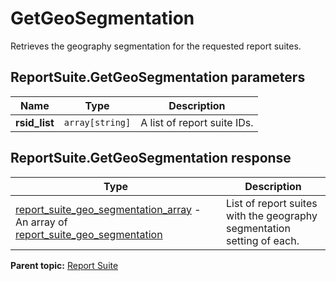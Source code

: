 # GetGeoSegmentation

Retrieves the geography segmentation for the requested report suites.

## ReportSuite.GetGeoSegmentation parameters

|Name|Type|Description|
|----|----|-----------|
|**rsid_list** |`array[string]` |A list of report suite IDs.|

## ReportSuite.GetGeoSegmentation response

|Type|Description|
|----|-----------|
| [report_suite_geo_segmentation_array](../../data_types/r_report_suite_geo_segmentation_array.md#) - An array of [report_suite_geo_segmentation](../../data_types/r_report_suite_geo_segmentation.md#) |List of report suites with the geography segmentation setting of each.|

**Parent topic:** [Report Suite](../../methods/report_suite/r_methods_reportsuite.md)

